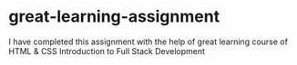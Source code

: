 # great-learning-assignment
I have completed this assignment with the help of great learning course of HTML &amp; CSS Introduction to Full Stack Development
